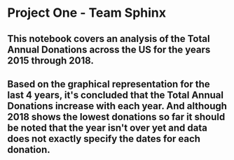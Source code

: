# Project One - Team Sphinx

## This notebook covers an analysis of the Total Annual Donations across the US for the years 2015 through 2018.
## Based on the graphical representation for the last 4 years, it's concluded that the Total Annual Donations increase with each year. And although 2018 shows the lowest donations so far it should be noted that the year isn't over yet and data does not exactly specify the dates for each donation.
